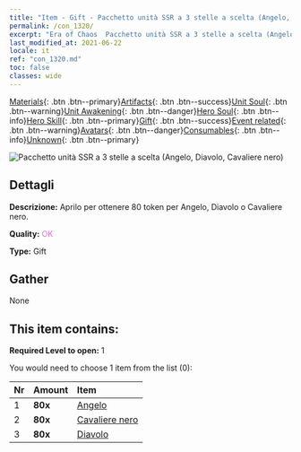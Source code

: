 ```yaml
---
title: "Item - Gift - Pacchetto unità SSR a 3 stelle a scelta (Angelo, Diavolo, Cavaliere nero)"
permalink: /con_1320/
excerpt: "Era of Chaos  Pacchetto unità SSR a 3 stelle a scelta (Angelo, Diavolo, Cavaliere nero)"
last_modified_at: 2021-06-22
locale: it
ref: "con_1320.md"
toc: false
classes: wide
---
```

 [Materials](/ItemsIT/){: .btn .btn--primary}[Artifacts](/ItemsIT/Artifacts/){: .btn .btn--success}[Unit Soul](/ItemsIT/UnitSoul/){: .btn .btn--warning}[Unit Awakening](/ItemsIT/UnitAwakening/){: .btn .btn--danger}[Hero Soul](/ItemsIT/HeroSoul/){: .btn .btn--info}[Hero Skill](/ItemsIT/HeroSkill/){: .btn .btn--primary}[Gift](/ItemsIT/Gift/){: .btn .btn--success}[Event related](/ItemsIT/Events/){: .btn .btn--warning}[Avatars](/ItemsIT/Avatars/){: .btn .btn--danger}[Consumables](/ItemsIT/Consumables/){: .btn .btn--info}[Unknown](/ItemsIT/Unknown/){: .btn .btn--primary}

 ![Pacchetto unità SSR a 3 stelle a scelta (Angelo, Diavolo, Cavaliere nero)](/images/t/i_907374.png)

## Dettagli
 **Descrizione:** Aprilo per ottenere 80 token per Angelo, Diavolo o Cavaliere nero.

 **Quality:** <span style="color: #DA70D6">OK</span>

 **Type:** Gift

## Gather

  None

## This item contains:

 **Required Level to open:** 1

 You would need to choose 1 item from the list (0):

  | Nr | Amount |     Item    |
  |:---|:-------|:------------|
  | 1 |  **80x** | [Angelo](/ItemsIT/unt_196/) |  | 
  | 2 |  **80x** | [Cavaliere nero](/ItemsIT/unt_213/) |  | 
  | 3 |  **80x** | [Diavolo](/ItemsIT/unt_232/) |  | 
